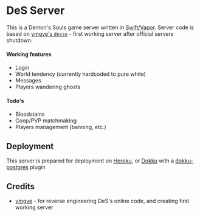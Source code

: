 # DeS Server

This is a Demon's Souls game server written in [Swift/Vapor](https://vapor.codes). Server code is based on [ymgve's `desse`](https://github.com/ymgve/desse) - first working server after official servers shutdown.

#### Working features

* Login
* World tendency (currently hardcoded to pure white)
* Messages
* Players wandering ghosts

#### Todo's

* Bloodstains
* Coop/PVP matchmaking
* Players management (banning, etc.)

## Deployment

This server is prepared for deployment on [Heroku](https://www.heroku.com), or [Dokku](https://github.com/dokku/dokku) with a [dokku-postgres](https://github.com/dokku/dokku-postgres) plugin

## Credits

* [ymgve](https://github.com/ymgve) - for reverse engineering DeS's online code, and creating first working server
